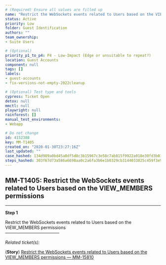 ```yaml
---
# (Required) Ensure all values are filled up
name: "Restrict the WebSockets events related to Users based on the VIEW_MEMBERS permissions"
status: Active
priority: Low
folder: Guest Identification
authors: ""
team_ownership: 
- Suite Users

# (Optional)
priority_p1_to_p4: P4 - Low-Impact (Edge or unsuitable to repeat?)
location: Guest Accounts
component: null
tags: []
labels: 
- guest-accounts
- fix-versions-not-empty-2022cleanup

# (Optional) Test type and tools
cypress: Ticket Open
detox: null
mmctl: null
playwright: null
rainforest: []
manual_test_environments: 
- Webapp

# Do not change
id: 4152388
key: MM-T1405
created_on: "2020-01-30T23:27:16Z"
last_updated: ""
case_hashed: 134d989a0bd45a0df5d8c3b15967c3e58c7ab815f9922a018e30fd3b01b0ad42fb4ee752c509f9b4dc23315e757506cc
steps_hashed: 303f67d73a586a6698aa0c2a6fa3b6e1b0329cb3144033825c459f3e94dca1df7cc37bba13c1642a9179a3e8fce1b5a4
---
```


<!-- (Auto-generated) Based on frontmatter's "key" and "name" -->

## MM-T1405: Restrict the WebSockets events related to Users based on the VIEW_MEMBERS permissions

---

**Step 1**

Restrict the WebSockets events related to Users based on the VIEW\_MEMBERS permissions\
–––––––––––––––––––––––––

_Related ticket(s):_

(**Story**) [Restrict the WebSockets events related to Users based on the VIEW\_MEMBERS permissions — MM-15810](https://mattermost.atlassian.net/browse/MM-15810)
